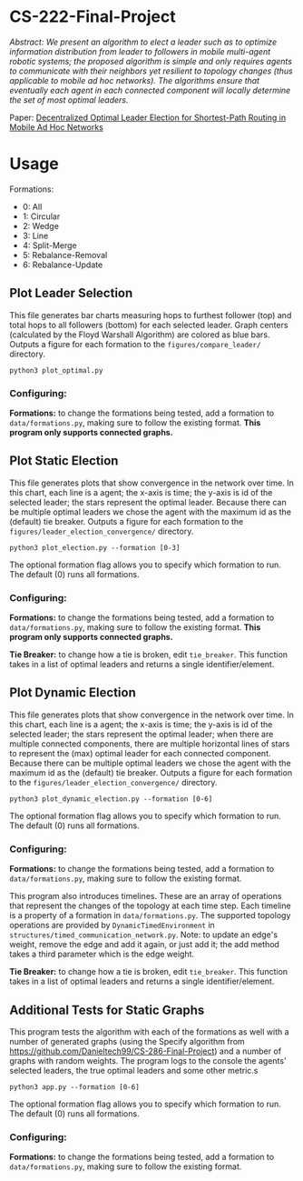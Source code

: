 # CS-222-Final-Project


*Abstract: We present an algorithm to elect a leader such as to optimize information distribution from leader to followers in mobile multi-agent robotic systems; the proposed algorithm is simple and only requires agents to communicate with their neighbors yet resilient to topology changes (thus applicable to mobile ad hoc networks). The algorithms ensure that eventually each agent in each connected component will locally determine the set of most optimal leaders.*

Paper: [Decentralized Optimal Leader Election for Shortest-Path Routing in Mobile Ad Hoc Networks](paper/CS_222_Final_Project.pdf)

# Usage

Formations:
- 0: All
- 1: Circular
- 2: Wedge
- 3: Line
- 4: Split-Merge
- 5: Rebalance-Removal
- 6: Rebalance-Update



## Plot Leader Selection

This file generates bar charts measuring hops to furthest follower (top) and total hops to all followers (bottom) for each selected leader. Graph centers (calculated by the Floyd Warshall Algorithm) are colored as blue bars. Outputs a figure for each formation to the `figures/compare_leader/` directory.

```
python3 plot_optimal.py
```

### Configuring:

**Formations:** to change the formations being tested, add a formation to `data/formations.py`, making sure to follow the existing format. **This program only supports connected graphs.**



## Plot Static Election

This file generates plots that show convergence in the network over time. In this chart, each line is a agent; the x-axis is time; the y-axis is id of the selected leader; the stars represent the optimal leader. Because there can be multiple optimal leaders we chose the agent with the maximum id as the (default) tie breaker. Outputs a figure for each formation to the `figures/leader_election_convergence/` directory.

```
python3 plot_election.py --formation [0-3]
```
The optional formation flag allows you to specify which formation to run. The default (0) runs all formations.

### Configuring:

**Formations:** to change the formations being tested, add a formation to `data/formations.py`, making sure to follow the existing format. **This program only supports connected graphs.**

**Tie Breaker:** to change how a tie is broken, edit `tie_breaker`. This function takes in a list of optimal leaders and returns a single identifier/element.



## Plot Dynamic Election

This file generates plots that show convergence in the network over time. In this chart, each line is a agent; the x-axis is time; the y-axis is id of the selected leader; the stars represent the optimal leader; when there are multiple connected components, there are multiple horizontal lines of stars to represent the (max) optimal leader for each connected component. Because there can be multiple optimal leaders we chose the agent with the maximum id as the (default) tie breaker. Outputs a figure for each formation to the `figures/leader_election_convergence/` directory.

```
python3 plot_dynamic_election.py --formation [0-6]
```
The optional formation flag allows you to specify which formation to run. The default (0) runs all formations.

### Configuring:

**Formations:** to change the formations being tested, add a formation to `data/formations.py`, making sure to follow the existing format.

This program also introduces timelines. These are an array of operations that represent the changes of the topology at each time step. Each timeline is a property of a formation in `data/formations.py`. The supported topology operations are provided by `DynamicTimedEnvironment` in `structures/timed_communication_network.py`. Note: to update an edge's weight, remove the edge and add it again, or just add it; the add method takes a third parameter which is the edge weight.

**Tie Breaker:** to change how a tie is broken, edit `tie_breaker`. This function takes in a list of optimal leaders and returns a single identifier/element.



## Additional Tests for Static Graphs

This program tests the algorithm with each of the formations as well with a number of generated graphs (using the Specify algorithm from https://github.com/Danieltech99/CS-286-Final-Project) and a number of graphs with random weights. The program logs to the console the agents' selected leaders, the true optimal leaders and some other metric.s

```
python3 app.py --formation [0-6]
```
The optional formation flag allows you to specify which formation to run. The default (0) runs all formations.

### Configuring:

**Formations:** to change the formations being tested, add a formation to `data/formations.py`, making sure to follow the existing format.